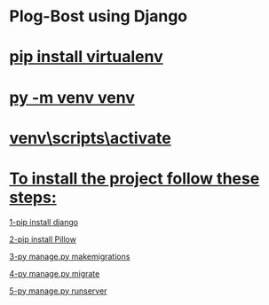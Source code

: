 # Plog-Bost using Django
<h1><u>pip install virtualenv</u></h1>
<h1><u>py -m venv venv</u></h1>     
<h1><u>venv\scripts\activate</u></h1> 
<h1><u>To install the project follow these steps:</u></h1>

<u>1-pip install django</u>

<u>2-pip install Pillow</u> 

<u>3-py manage.py makemigrations</u>

<u>4-py manage.py migrate</u>

<u>5-py manage.py runserver</u>
